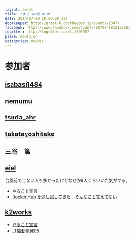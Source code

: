 ```yaml
---
layout: event
title: "すごい広島 #60"
date: 2014-07-09 18:00:00 JST
doorkeeper: http://great-h.doorkeeper.jp/events/13077
facebook: https://www.facebook.com/events/887994181217826/
togetter: http://togetter.com/li/690957
place: movin_on
categories: events
---
```


# 参加者

## [isabasi1484](https://twitter.com/isabisi1484)


## [nemumu](https://github.com/nemumu)


## [tsuda_ahr](http://twitter.com/tsuda_ahr)


## [takatayoshitake](http://twitter.com/takatayoshitake)


## 三谷　篤


## [eiel](http://eiel.info/)

台風前でこない人も多かったけどなぜか9人ぐらいいた気がする。

* [やること宣言](https://github.com/great-h/great-h.github.io/issues/1069)
* [Docker Hub を少し試してきた - そんなこと覚えてない](http://blog.eiel.info/blog/2014/07/10/abc-docker-hub/)

## [k2works](https://github.com/k2works)

* [やること宣言](https://github.com/great-h/great-h.github.io/issues/1073)
* [LT駆動開発05](http://www.slideshare.net/kakimomokuri/ss-37074146)
